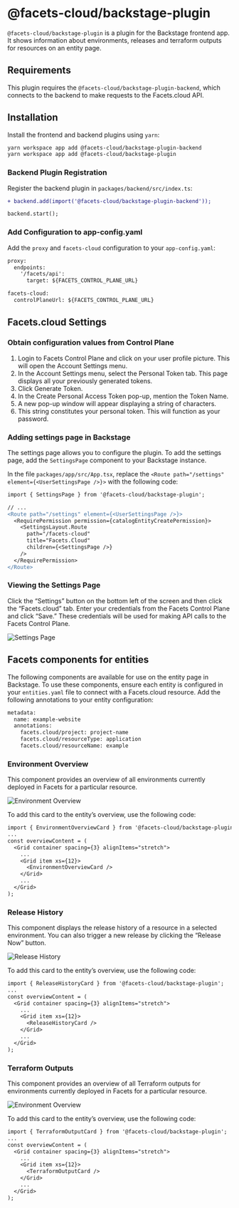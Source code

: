 # @facets-cloud/backstage-plugin

`@facets-cloud/backstage-plugin` is a plugin for the Backstage frontend app. It shows information about environments, releases and terraform outputs for resources on an entity page.

## Requirements

This plugin requires the `@facets-cloud/backstage-plugin-backend`, which connects to the backend to make requests to the Facets.cloud API.

## Installation

Install the frontend and backend plugins using `yarn`:

```bash
yarn workspace app add @facets-cloud/backstage-plugin-backend
yarn workspace app add @facets-cloud/backstage-plugin
```

### Backend Plugin Registration

Register the backend plugin in `packages/backend/src/index.ts`:

```diff
+ backend.add(import('@facets-cloud/backstage-plugin-backend'));

backend.start();
```

### Add Configuration to app-config.yaml

Add the `proxy` and `facets-cloud` configuration to your `app-config.yaml`:


```diff
proxy:
  endpoints:
    '/facets/api':
      target: ${FACETS_CONTROL_PLANE_URL}

facets-cloud:
  controlPlaneUrl: ${FACETS_CONTROL_PLANE_URL}
```

## Facets.cloud Settings 
### Obtain configuration values from Control Plane

1. Login to Facets Control Plane and click on your user profile picture. This will open the Account Settings menu.
2. In the Account Settings menu, select the Personal Token tab. This page displays all your previously generated tokens.
3. Click Generate Token.
4. In the Create Personal Access Token pop-up, mention the Token Name.
5. A new pop-up window will appear displaying a string of characters.
6. This string constitutes your personal token. This will function as your password.

### Adding settings page in Backstage
The settings page allows you to configure the plugin. To add the settings page, add the `SettingsPage` component to your Backstage instance.


In the file `packages/app/src/App.tsx`, replace the `<Route path="/settings" element={<UserSettingsPage />}>` with the following code:

```diff
import { SettingsPage } from '@facets-cloud/backstage-plugin';

// ...
<Route path="/settings" element={<UserSettingsPage />}>
  <RequirePermission permission={catalogEntityCreatePermission}>
    <SettingsLayout.Route
      path="/facets-cloud"
      title="Facets.Cloud"
      children={<SettingsPage />}
    />
  </RequirePermission>
</Route>
```
### Viewing the Settings Page
Click the “Settings” button on the bottom left of the screen and then click the “Facets.cloud” tab. Enter your credentials from the Facets Control Plane and click “Save.” These credentials will be used for making API calls to the Facets Control Plane.

![Settings Page](./screenshots/settings.png)

## Facets components for entities

The following components are available for use on the entity page in Backstage. To use these components, ensure each entity is configured in your `entities.yaml` file to connect with a Facets.cloud resource. Add the following annotations to your entity configuration:


```diff
metadata:
  name: example-website
  annotations:
    facets.cloud/project: project-name
    facets.cloud/resourceType: application
    facets.cloud/resourceName: example
```

### Environment Overview

This component provides an overview of all environments currently deployed in Facets for a particular resource.

![Environment Overview](./screenshots/env-overview.png)

To add this card to the entity’s overview, use the following code:

```diff
import { EnvironmentOverviewCard } from '@facets-cloud/backstage-plugin';
...
const overviewContent = (
  <Grid container spacing={3} alignItems="stretch">
    ...
    <Grid item xs={12}>
      <EnvironmentOverviewCard />
    </Grid>
    ...
  </Grid>
);
```

### Release History

This component displays the release history of a resource in a selected environment. You can also trigger a new release by clicking the “Release Now” button.


![Release History](./screenshots/release-history.png)

To add this card to the entity’s overview, use the following code:

```diff
import { ReleaseHistoryCard } from '@facets-cloud/backstage-plugin';
...
const overviewContent = (
  <Grid container spacing={3} alignItems="stretch">
    ...
    <Grid item xs={12}>
      <ReleaseHistoryCard />
    </Grid>
    ...
  </Grid>
);
```

### Terraform Outputs

This component provides an overview of all Terraform outputs for environments currently deployed in Facets for a particular resource.


![Environment Overview](./screenshots/terraform-outputs.png)

To add this card to the entity’s overview, use the following code:

```diff
import { TerraformOutputCard } from '@facets-cloud/backstage-plugin';
...
const overviewContent = (
  <Grid container spacing={3} alignItems="stretch">
    ...
    <Grid item xs={12}>
      <TerraformOutputCard />
    </Grid>
    ...
  </Grid>
);
```
